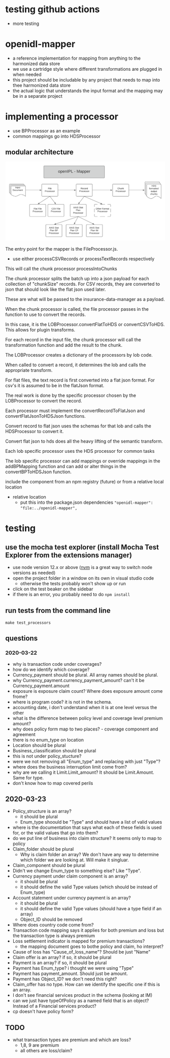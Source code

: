 # testing github actions
- more testing


# openidl-mapper
- a reference implementation for mapping from anything to the harmonized data store
- we use a cartridge style where different transformations are plugged in when needed
- this project should be includable by any project that needs to map into thee harmonized data store
- the actual logic that understands the input format and the mapping may be in a separate project

# implementing a processor
- use BPProcessor as an example
- common mappings go into HDSProcessor

## modular architecture
![overview](openidl-mapper-overview.png)

The entry point for the mapper is the FileProcessor.js.
- use either processCSVRecords or processTextRecords respectively

This will call the chunk processor processIntoChunks

The chunk processor splits the batch up into a json payload for each collection of "chunkSize" records.  For CSV records, they are converted to json that should look like the flat json used later.

These are what will be passed to the insurance-data-manager as a payload.

When the chunk processor is called, the file processor passes in the function to use to convert the records.

In this case, it is the LOBProcessor.convertFlatToHDS or convertCSVToHDS.  This allows for plugin transforms.

For each record in the input file, the chunk processor will call the transformation function and add the result to the chunk.

The LOBProcessor creates a dictionary of the processors by lob code.

When called to convert a record, it determines the lob and calls the appropriate transform.

For flat files, the text record is first converted into a flat json format.  For csv's it is assumed to be in the flatJson format.

The real work is done by the specific processor chosen by the LOBProcessor to convert the record.

Each processor must implement the convertRecordToFlatJson and convertFlatJsonToHDSJson functions.

Convert record to flat json uses the schemas for that lob and calls the HDSProcessor to convert it.

Convert flat json to hds does all the heavy lifting of the semantic transform.

Each lob specific processor uses the HDS processor for common tasks

The lob specific processor can add mappings or override mappings in the addBPMapping function and can add or alter things in the convertBPToHDSJson function.

include the component from an npm registry (future) or from a relative local location
- relative location
    - put this into the package.json dependencies
    `"openidl-mapper": "file:../openidl-mapper",`

# testing
## use the mocha test explorer (install Mocha Test Explorer from the extensions manager)
- use node version 12.x or above ([nvm](https://github.com/nvm-sh/nvm) is a great way to switch node versions as needed)
- open the project folder in a window on its own in visual studio code
    - otherwise the tests probably won't show up or run
- click on the test beaker on the sidebar
- if there is an error, you probably need to do `npm install`

## run tests from the command line
````
make test_processors
````

## questions
### 2020-03-22
- why is transaction code under coverages?
- how do we identify which coverage?
- Currency_payment should be plural.  All array names should be plural.
- why Currency_payment.currency_payment_amount?  can't it be Currency_payment.amount
- exposure is exposure claim count?  Where does exposure amount come frome?
- where is program code?  it is not in the schema.
- accounting date, i don't understand when it is at one level versus the other
- what is the difference between policy level and coverage level premium amount?
- why does policy form map to two places?  - coverage component and agreement
- there is no enum_type on location
- Location should be plural
- Business_classification should be plural
- this is not under policy_stucture?
- were we not removing all "Enum_type" and replacing with just "Type"?
- where does the business interruption limit come from?
- why are we calling it Limit.Limit_amount?  It should be Limit.Amount.  Same for type.
- don't know how to map covered perils
## 2020-03-23
- Policy_structure is an array?
    - it should be plural
    - Enum_type shoould be "Type" and should have a list of valid values
- where is the documentation that says what each of these fields is used for, or the valid values that go into them?
- do we put line of business into claim structure?  It seems only to map to policy
- Claim_folder should be plural
    - Why is claim folder an array?  We don't have any way to determine which folder we are looking at.  Will make it singluar.
- Claim_component should be plural
- Didn't we change Enum_type to something else?  Like "Type".
- Currency payment under claim component is an array?
    - it should be plural
    - it should define the valid Type values (which should be instead of Enum_type)
- Account statement under currency payment is an array?
    - it should be plural
    - it should define the valid Type values (should have a type field if an array)
    - Object_ID should be removed
- Where does country code come from?
- Transaction code mapping says it applies for both premium and loss but the transaction type is always premium
- Loss settlement indicator is mapped for premium transactions?
    - the mapping document goes to bothe policy and claim, ho interpret?
- Cause of loss has "Cause_of_loss_name"?  Should be just "Name"
- Claim offer is an array?  if so, it should be plural
- Payment is an array?  if so, it should be plural
- Payment has Enum_type? i thought we were using "Type"
- Payment has payment_amount.  Should just be amount.
- Payment has Object_ID? we don't need this right?
- Claim_offer has no type.   How can we identify the specific one if this is an array.
- I don't see financial services product in the schema (looking at IM)
- can we just have typeOfPolicy as a named field that is an object? Instead of a Financial services product?
- cp doesn't have policy form?

## TODO
- what transaction types are premium and which are loss?
    - 1,8, 9 are premium
    - all others are loss/claim?
